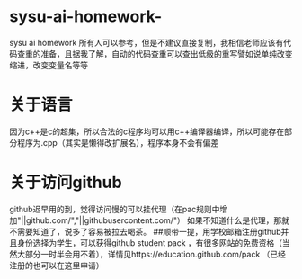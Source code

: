 # sysu-ai-homework-
sysu ai homework
所有人可以参考，但是不建议直接复制，我相信老师应该有代码查重的准备，且据我了解，自动的代码查重可以查出低级的重写譬如说单纯改变缩进，改变变量名等等
# 关于语言
因为c++是c的超集，所以合法的c程序均可以用c++编译器编译，所以可能存在部分程序为.cpp（其实是懒得改扩展名），程序本身不会有偏差
# 关于访问github
github迟早用的到，觉得访问慢的可以挂代理（在pac规则中增加"||github.com/","||githubusercontent.com/"）  如果不知道什么是代理，那就不需要知道了，说多了容易被拉去喝茶。
##顺带一提，用学校邮箱注册github并且身份选择为学生，可以获得github student pack ，有很多网站的免费资格（当然大部分一时半会用不着），详情见https://education.github.com/pack （已经注册的也可以在这里申请）
